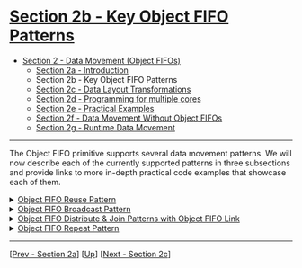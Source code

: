 <!---//===- README.md ---------------------------------------*- Markdown -*-===//
//
// This file is licensed under the Apache License v2.0 with LLVM Exceptions.
// See https://llvm.org/LICENSE.txt for license information.
// SPDX-License-Identifier: Apache-2.0 WITH LLVM-exception
//
// Copyright (C) 2024, Advanced Micro Devices, Inc.
// 
//===----------------------------------------------------------------------===//-->

# <ins>Section 2b - Key Object FIFO Patterns</ins>

* [Section 2 - Data Movement (Object FIFOs)](../../section-2/)
    * [Section 2a - Introduction](../section-2a/)
    * Section 2b - Key Object FIFO Patterns
    * [Section 2c - Data Layout Transformations](../section-2c/)
    * [Section 2d - Programming for multiple cores](../section-2d/)
    * [Section 2e - Practical Examples](../section-2e/)
    * [Section 2f - Data Movement Without Object FIFOs](../section-2f/)
    * [Section 2g - Runtime Data Movement](../section-2g/)

-----

The Object FIFO primitive supports several data movement patterns. We will now describe each of the currently supported patterns in three subsections and provide links to more in-depth practical code examples that showcase each of them.

<details><summary><a href="./01_Reuse/">Object FIFO Reuse Pattern</a></summary>

* Reuse the unreleased objects of an Object FIFO
</details>
<details><summary><a href="./02_Broadcast/">Object FIFO Broadcast Pattern</a></summary>

* Broadcast data from one producer to multiple consumers
</details>
<details><summary><a href="./03_Link_Distribute_Join/">Object FIFO Distribute &amp; Join Patterns with Object FIFO Link</a></summary>

* Implicit copy of data from one Object FIFO to another via an Object FIFO Link
* Distribute different pieces of the input data to multiple consumers 
* Join outputs from different consumers into a bigger data tensor
</details>
<details><summary><a href="./04_Repeat/">Object FIFO Repeat Pattern</a></summary>

* Leverage Object FIFO Link to repeat data from the producer
</details>

-----
[[Prev - Section 2a](../section-2a/)] [[Up](..)] [[Next - Section 2c](../section-2c/)]
